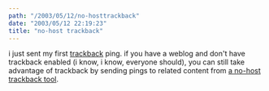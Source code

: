 ```yaml
---
path: "/2003/05/12/no-hosttrackback" 
date: "2003/05/12 22:19:23" 
title: "no-host trackback" 
---
```

<p>i just sent my first <a href="http://www.hitormiss.org/projects/trackback/">trackback</a> ping. if you have a weblog and don't have trackback enabled (i know, i know, everyone should), you can still take advantage of trackback by sending pings to related content from <a href="http://brutalhugs.com/cgi-bin/tb/tb_nohost.cgi?__mode=send_form">a no-host trackback tool</a>.</p>